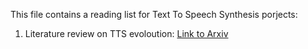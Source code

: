 This file contains a reading list for Text To Speech Synthesis porjects:
1. Literature review on TTS evoloution: [Link to Arxiv](https://arxiv.org/pdf/2106.15561.pdf)
